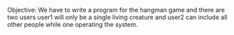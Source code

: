 Objective:
We have to write a program for the hangman game
and there are two users user1 will only be a single
living creature and user2 can include all other people
while one operating the system.
